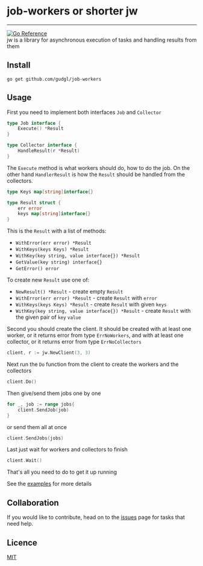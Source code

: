 # job-workers or shorter jw

-----
[![Go Reference](https://pkg.go.dev/badge/github.com/gudgl/job-workers.svg)](https://pkg.go.dev/github.com/gudgl/job-workers) \
jw is a library for asynchronous execution of tasks and handling results from them

## Install

```textmate
go get github.com/gudgl/job-workers
```

## Usage

First you need to implement both interfaces `Job` and `Collector`

```go
type Job interface {
    Execute() *Result
}
```

```go
type Collector interface {
    HandleResult(r *Result)
}
```

The `Execute` method is what workers should do, how to do the job. On the other hand `HandlerResult` is how the `Result`
should be handled from the collectors.

```go
type Keys map[string]interface{}

type Result struct {
    err error
    keys map[string]interface{}
}
```

This is the `Result` with a list of methods:
- `WithError(err error) *Result`
- `WithKeys(keys Keys) *Result`
- `WithKey(key string, value interface{}) *Result`
- `GetValue(key string) interface{}`
- `GetError() error`

To create new `Result` use one of:
- `NewResult() *Result` - create empty `Result`
- `WithError(err error) *Result` - create `Result` with `error`
- `WithKeys(keys Keys) *Result` - create `Result` with given `keys`
- `WithKey(key string, value interface{}) *Result` - create `Result` with the given pair of `key` `value`

Second you should create the client. It should be created with at least one worker, or it returns error from
type `ErrNoWorkers`, and with at least one collector, or it returns error from type `ErrNoCollectors`

```go
client, r := jw.NewClient(3, 3)
```

Next run the `Do` function from the client to create the workers and the collectors

```go
client.Do()
```

Then give/send them jobs one by one

```go
for _, job := range jobs{
    client.SendJob(job)
}
```

or send them all at once

```go
client.SendJobs(jobs)
```

Last just wait for workers and collectors to finish

```go
client.Wait()
```

That's all you need to do to get it up running

See the [examples](https://github.com/gudgl/job-workers/tree/main/examples) for more details

## Collaboration

If you would like to contribute, head on to the [issues](https://github.com/gudgl/job-workers/issues/new) page for tasks that need help.

## Licence

[MIT](https://github.com/gudgl/job-workers/blob/main/LICENSE)